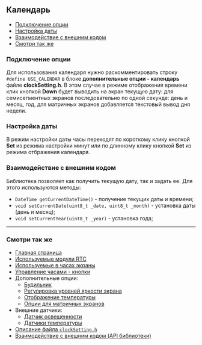 ## Календарь

- [Подключение опции](#подключение-опции)
- [Настройка даты](#настройка-даты)
- [Взаимодействие с внешним кодом](#взаимодействие-с-внешним-кодом)
- [Смотри так же](#смотри-так-же)

### Подключение опции

Для использования календаря нужно раскомментировать строку `#define USE_CALENDAR` в блоке **дополнительные опции - календарь** файле **clockSetting.h**. В этом случае в режиме отображения времени клик кнопкой **Down** будет выводить на экран текущую дату: для семисегментных экранов последовательно по одной секунде: день и месяц, год, для матричных экранов добавляется текстовый вывод дня недели.

### Настройка даты

В режим настройки даты часы переходят по короткому клику кнопкой **Set** из режима настройки минут или по длинному клику кнопкой **Set** из режима отбражения календаря.

### Взаимодействие с внешним кодом

Библиотека позволяет как получить текущую дату, так и задать ее. Для этого используются методы:
- `DateTime getCurrentDateTime()` - получение текущих даты и времени;
- `void setCurrentDate(uint8_t _date, uint8_t _month)` - установка даты (день и месяц);
- `void setCurrentYear(uint8_t _year)` - установка года;

<hr>

### Смотри так же
- [Главная страница](../readme.md)
- [Используемые модули RTC](rtc.md)
- [Используемые в часах экраны](displays.md)
- [Управление часами - кнопки](buttons.md)
- Дополнительные опции:
  - [Будильник](alarm.md)
  - [Регулировка уровней яркости экрана](br_adjust.md)
  - [Отображение температуры](show_temp.md)
  - [Опции для матричных экранов](matrix.md)
- Внешние датчики:
  - [Датчик освещенности](light_sensor.md)
  - [Датчики температуры](temp_sensors.md)
- [Описание файла `clockSetting.h`](clock_setting.md)
- [Взаимодействие с внешним кодом (API библиотеки)](api.md)
